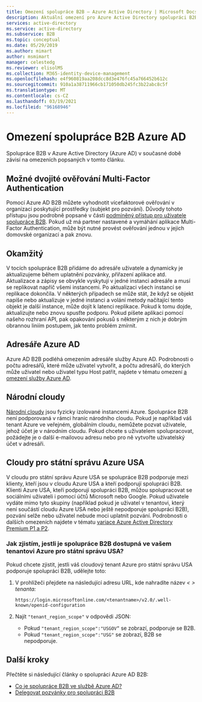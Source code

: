 ```yaml
---
title: Omezení spolupráce B2B – Azure Active Directory | Microsoft Docs
description: Aktuální omezení pro Azure Active Directory spolupráci B2B
services: active-directory
ms.service: active-directory
ms.subservice: B2B
ms.topic: conceptual
ms.date: 05/29/2019
ms.author: mimart
author: msmimart
manager: celestedg
ms.reviewer: elisolMS
ms.collection: M365-identity-device-management
ms.openlocfilehash: e4f960819aa208dcc8d3e476fc45a766452b612c
ms.sourcegitcommit: 910a1a38711966cb171050db245fc3b22abc8c5f
ms.translationtype: MT
ms.contentlocale: cs-CZ
ms.lasthandoff: 03/19/2021
ms.locfileid: "96168946"
---
```

# <a name="limitations-of-azure-ad-b2b-collaboration"></a>Omezení spolupráce B2B Azure AD
Spolupráce B2B v Azure Active Directory (Azure AD) v současné době závisí na omezeních popsaných v tomto článku.

## <a name="possible-double-multi-factor-authentication"></a>Možné dvojité ověřování Multi-Factor Authentication
Pomocí Azure AD B2B můžete vyhodnotit vícefaktorové ověřování v organizaci poskytující prostředky (subjekt pro pozvání). Důvody tohoto přístupu jsou podrobně popsané v části [podmíněný přístup pro uživatele spolupráce B2B](conditional-access.md). Pokud už má partner nastavené a vymáhání aplikace Multi-Factor Authentication, může být nutné provést ověřování jednou v jejich domovské organizaci a pak znovu.

## <a name="instant-on"></a>Okamžitý
V tocích spolupráce B2B přidáme do adresáře uživatele a dynamicky je aktualizujeme během uplatnění pozvánky, přiřazení aplikace atd. Aktualizace a zápisy se obvykle vyskytují v jedné instanci adresáře a musí se replikovat napříč všemi instancemi. Po aktualizaci všech instancí se replikace dokončila. V některých případech se může stát, že když se objekt napíše nebo aktualizuje v jedné instanci a volání metody načítající tento objekt je další instance, může dojít k latenci replikace. Pokud k tomu dojde, aktualizujte nebo znovu spusťte podporu. Pokud píšete aplikaci pomocí našeho rozhraní API, pak opakování pokusů s některým z nich je dobrým obrannou liniím postupem, jak tento problém zmírnit.

## <a name="azure-ad-directories"></a>Adresáře Azure AD
Azure AD B2B podléhá omezením adresáře služby Azure AD. Podrobnosti o počtu adresářů, které může uživatel vytvořit, a počtu adresářů, do kterých může uživatel nebo uživatel typu Host patřit, najdete v tématu omezení [a omezení služby Azure AD](../enterprise-users/directory-service-limits-restrictions.md).

## <a name="national-clouds"></a>Národní cloudy
[Národní cloudy](../develop/authentication-national-cloud.md) jsou fyzicky izolované instancemi Azure. Spolupráce B2B není podporovaná v rámci hranic národního cloudu. Pokud je například váš tenant Azure ve veřejném, globálním cloudu, nemůžete pozvat uživatele, jehož účet je v národním cloudu. Pokud chcete s uživatelem spolupracovat, požádejte je o další e-mailovou adresu nebo pro ně vytvořte uživatelský účet v adresáři.

## <a name="azure-us-government-clouds"></a>Cloudy pro státní správu Azure USA
V cloudu pro státní správu Azure USA se spolupráce B2B podporuje mezi klienty, kteří jsou v cloudu Azure USA a kteří podporují spolupráci B2B. Klienti Azure USA, kteří podporují spolupráci B2B, můžou spolupracovat se sociálními uživateli i pomocí účtů Microsoft nebo Google. Pokud uživatele vydáte mimo tyto skupiny (například pokud je uživatel v tenantovi, který není součástí cloudu Azure USA nebo ještě nepodporuje spolupráci B2B), pozvání selže nebo uživatel nebude moci uplatnit pozvání. Podrobnosti o dalších omezeních najdete v tématu [variace Azure Active Directory Premium P1 a P2](../../azure-government/compare-azure-government-global-azure.md#azure-active-directory-premium-p1-and-p2).

### <a name="how-can-i-tell-if-b2b-collaboration-is-available-in-my-azure-us-government-tenant"></a>Jak zjistím, jestli je spolupráce B2B dostupná ve vašem tenantovi Azure pro státní správu USA?
Pokud chcete zjistit, jestli váš cloudový tenant Azure pro státní správu USA podporuje spolupráci B2B, udělejte toto:

1. V prohlížeči přejdete na následující adresu URL, kde nahradíte název *&lt; &gt; tenanta:*

   `https://login.microsoftonline.com/<tenantname>/v2.0/.well-known/openid-configuration`

2. Najít `"tenant_region_scope"` v odpovědi JSON:

   - Pokud `"tenant_region_scope":"USGOV”` se zobrazí, podporuje se B2B.
   - Pokud `"tenant_region_scope":"USG"` se zobrazí, B2B se nepodporuje.

## <a name="next-steps"></a>Další kroky

Přečtěte si následující články o spolupráci Azure AD B2B:

- [Co je spolupráce B2B ve službě Azure AD?](what-is-b2b.md)
- [Delegovat pozvánky pro spolupráci B2B](delegate-invitations.md)